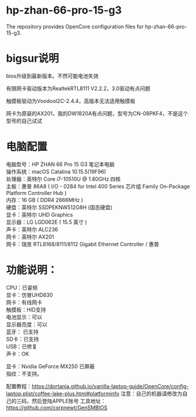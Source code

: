 # hp-zhan-66-pro-15-g3
The repository provides OpenCore configuration files for hp-zhan-66-pro-15-g3.

# bigsur说明

bios升级到最新版本。不然可能电池失效

有限网卡驱动版本为RealtekRTL8111 V2.2.2，3.0驱动有点问题

触摸板驱动为VoodooI2C-2.4.4，高版本无法适用触摸板

网卡为原装的AX201，我的DW1820A有点问题，型号为CN-08PKF4，不是这个型号的自己试试

# 电脑配置
电脑型号：HP ZHAN 66 Pro 15 G3 笔记本电脑   
操作系统：macOS Catalina 10.15.5(19F96)   
处理器：英特尔 Core i7-10510U @ 1.80GHz 四核   
主板：惠普 86A8 ( I/O - 0284 for Intel 400 Series 芯片组 Family On-Package Platform Controller Hub )   
内存：16 GB ( DDR4 2666MHz )   
硬盘：英特尔  SSDPEKNW512G8H (固态硬盘)   
显卡：英特尔 UHD Graphics   
显示器：LG LGD062E ( 15.5 英寸  )   
声卡：英特尔 ALC236   
网卡：英特尔 AX201   
网卡：瑞昱 RTL8168/8111/8112 Gigabit Ethernet Controller / 惠普   
   
# 功能说明：   
CPU：已睿频  
显卡：仿冒UHD630   
网卡：有线网卡   
触摸板：HID支持   
电池显示：可以   
显示器亮度：可以   
蓝牙： 已支持  
SD卡：已支持  
USB：已修复  
声卡：OK   

显卡：Nvidia GeForce MX250   已屏蔽  
指纹：不支持。   

配置教程：https://dortania.github.io/vanilla-laptop-guide/OpenCore/config-laptop.plist/coffee-lake-plus.html#platforminfo
注意：自己的机器请修改为自己的三码，然后登陆APPLE账号
工具地址：https://github.com/corpnewt/GenSMBIOS
